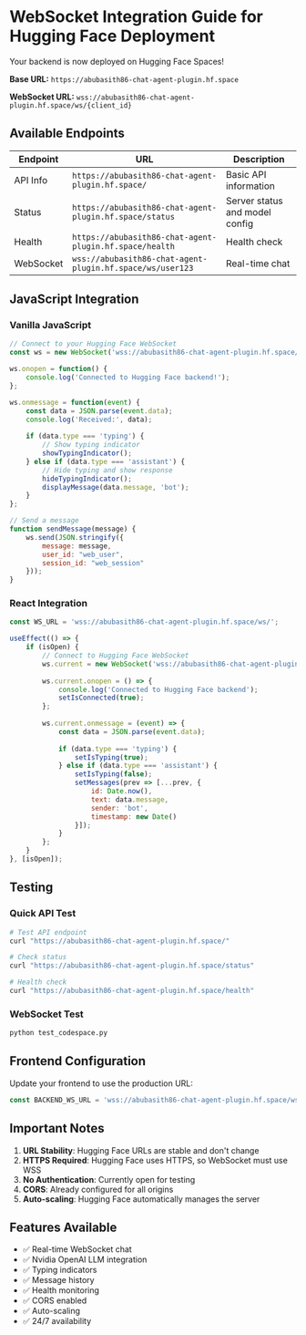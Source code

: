 # WebSocket Integration Guide for Hugging Face Deployment

Your backend is now deployed on Hugging Face Spaces!

**Base URL:** `https://abubasith86-chat-agent-plugin.hf.space`

**WebSocket URL:** `wss://abubasith86-chat-agent-plugin.hf.space/ws/{client_id}`

## Available Endpoints

| Endpoint | URL | Description |
|----------|-----|-------------|
| API Info | `https://abubasith86-chat-agent-plugin.hf.space/` | Basic API information |
| Status | `https://abubasith86-chat-agent-plugin.hf.space/status` | Server status and model config |
| Health | `https://abubasith86-chat-agent-plugin.hf.space/health` | Health check |
| WebSocket | `wss://abubasith86-chat-agent-plugin.hf.space/ws/user123` | Real-time chat |

## JavaScript Integration

### Vanilla JavaScript
```javascript
// Connect to your Hugging Face WebSocket
const ws = new WebSocket('wss://abubasith86-chat-agent-plugin.hf.space/ws/user123');

ws.onopen = function() {
    console.log('Connected to Hugging Face backend!');
};

ws.onmessage = function(event) {
    const data = JSON.parse(event.data);
    console.log('Received:', data);
    
    if (data.type === 'typing') {
        // Show typing indicator
        showTypingIndicator();
    } else if (data.type === 'assistant') {
        // Hide typing and show response
        hideTypingIndicator();
        displayMessage(data.message, 'bot');
    }
};

// Send a message
function sendMessage(message) {
    ws.send(JSON.stringify({
        message: message,
        user_id: "web_user",
        session_id: "web_session"
    }));
}
```

### React Integration
```jsx
const WS_URL = 'wss://abubasith86-chat-agent-plugin.hf.space/ws/';

useEffect(() => {
    if (isOpen) {
        // Connect to Hugging Face WebSocket
        ws.current = new WebSocket('wss://abubasith86-chat-agent-plugin.hf.space/ws/react_user');
        
        ws.current.onopen = () => {
            console.log('Connected to Hugging Face backend');
            setIsConnected(true);
        };
        
        ws.current.onmessage = (event) => {
            const data = JSON.parse(event.data);
            
            if (data.type === 'typing') {
                setIsTyping(true);
            } else if (data.type === 'assistant') {
                setIsTyping(false);
                setMessages(prev => [...prev, {
                    id: Date.now(),
                    text: data.message,
                    sender: 'bot',
                    timestamp: new Date()
                }]);
            }
        };
    }
}, [isOpen]);
```

## Testing

### Quick API Test
```bash
# Test API endpoint
curl "https://abubasith86-chat-agent-plugin.hf.space/"

# Check status
curl "https://abubasith86-chat-agent-plugin.hf.space/status"

# Health check
curl "https://abubasith86-chat-agent-plugin.hf.space/health"
```

### WebSocket Test
```bash
python test_codespace.py
```

## Frontend Configuration

Update your frontend to use the production URL:
```javascript
const BACKEND_WS_URL = 'wss://abubasith86-chat-agent-plugin.hf.space/ws/';
```

## Important Notes

1. **URL Stability**: Hugging Face URLs are stable and don't change
2. **HTTPS Required**: Hugging Face uses HTTPS, so WebSocket must use WSS
3. **No Authentication**: Currently open for testing
4. **CORS**: Already configured for all origins
5. **Auto-scaling**: Hugging Face automatically manages the server

## Features Available

- ✅ Real-time WebSocket chat
- ✅ Nvidia OpenAI LLM integration
- ✅ Typing indicators
- ✅ Message history
- ✅ Health monitoring
- ✅ CORS enabled
- ✅ Auto-scaling
- ✅ 24/7 availability
